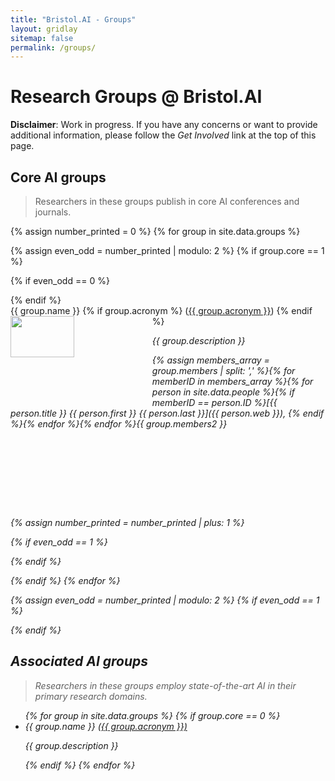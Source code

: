 ```yaml
---
title: "Bristol.AI - Groups"
layout: gridlay
sitemap: false
permalink: /groups/
---
```



# Research Groups @ Bristol.AI

**Disclaimer**: Work in progress. If you have any concerns or want to provide additional information, please follow the *Get Involved* link at the top of this page. 


## Core AI groups

> Researchers in these groups publish in core AI conferences and journals. 

{% assign number_printed = 0 %}
{% for group in site.data.groups %}

{% assign even_odd = number_printed | modulo: 2 %}
{% if group.core == 1 %}

{% if even_odd == 0 %}
<div class="row">
{% endif %}

<div class="col-sm-6">
 <div class="well" style="height: 325px">
  <grpstyle>{{ group.name }} {% if group.acronym %} (<a href="{{ group.link.url }}">{{ group.acronym }}</a>) {% endif %}</grpstyle>

  <img src="{{ site.url }}{{ site.baseurl }}/images/grouppic/{{ group.GID }}.jpg" class="img-responsive group-image" width="45%" style="float: left" />

  <p><i>{{ group.description }}<i></p>
  <p>
  {% assign members_array = group.members | split: ',' %}{% for memberID in members_array %}{% for person in site.data.people %}{% if memberID == person.ID %}[{{ person.title }} {{ person.first }} {{ person.last }}]({{ person.web }}), {% endif %}{% endfor %}{% endfor %}{{ group.members2 }}
  </p>
 </div>
</div>

{% assign number_printed = number_printed | plus: 1 %}

{% if even_odd == 1 %}
</div>
{% endif %}

{% endif %}
{% endfor %}

{% assign even_odd = number_printed | modulo: 2 %}
{% if even_odd == 1 %}
</div>
{% endif %}



## Associated AI groups

> Researchers in these groups employ state-of-the-art AI in their primary research domains. 

<ul>
{% for group in site.data.groups %}
{% if group.core == 0 %}

  <li>{{ group.name }} (<a href="{{ group.link.url }}">{{ group.acronym }})</a>
  <p><i>{{ group.description }}</i></p></li>

{% endif %}
{% endfor %}

<script>
  window.onload = function () {
    var images = document.querySelectorAll('.group-image');

    images.forEach(function (image) {
      checkImage(image);
    });

    function checkImage(image) {
      if (image.complete && image.naturalWidth === 0) {
        // Image has already loaded but with an error, replace with the default image
        image.src = '{{ site.url | append: site.baseurl }}/images/grouppic/group.png';
      } else if (!image.complete) {
        // Image is still loading, wait for the 'load' event
        image.onload = function () {
          if (image.naturalWidth === 0) {
            // Image loaded with an error, replace with the default image
            image.src = '{{ site.url | append: site.baseurl }}/images/teampic/person.jpg';
          }
        };
      }
    }
  };
</script>